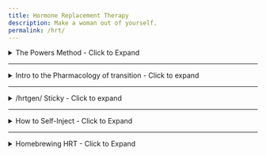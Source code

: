 ```yaml
---
title: Hormone Replacement Therapy
description: Make a woman out of yourself.
permalink: /hrt/
---
```


<details>
  <summary>The Powers Method - Click to Expand</summary>
   Dr. Powers seems to know his stuff, and lots of people report excellent results using his hormone regimen.
   
   He hates Spironolactone, and gives a good reason why. (46:52 in the lecture)
   
   Please watch the entire lecture if you have time, its very informative. If you skip through you will miss useful info.
   
   If you **must** skip ahead, **30:33 - 1:02:00** is where MtF information comes up.
    
   His Lecture Slides: [download link.](https://powersfamilymedicine.com/s/Healthcare-of-the-Transgender-Patient-V60.pptx)
   
   His Lecture Video: [https://www.youtube.com/watch?v=fefu33e8O-0](https://www.youtube.com/watch?v=fefu33e8O-0)
    
     
</details>

---

<details>
  <summary>Intro to the Pharmacology of transition - Click to expand</summary>
  
  [https://male-to-female.org/en/mtf_pharmacology](https://male-to-female.org/en/mtf_pharmacology)
  
  (The latest version can be found here: [https://n2t.net/ark:21206/10003](https://n2t.net/ark:21206/10003))
  
  
  This website has an analysis of HRT, its effects, and lists various studies that explore hormone therapy.
  There are also a few articles about cosmetic surgery, miscellaneous scientific information, 
  and a few papers and essays on self surgery (both cosmetic and gender-affirming). 
  Essentially, this is a website for the academic transgirl.
  
  [https://male-to-female.org/en/index](https://male-to-female.org/en/index) (Permalink: [https://n2t.net/ark:21206/10029](https://n2t.net/ark:21206/10029))
  
  
  If the philosophy of your transition interests you, the site also provides an analysis.
  
  [https://male-to-female.org/en/philosophy](https://male-to-female.org/en/philosophy) (Permalink: [https://n2t.net/ark:21206/10002](https://n2t.net/ark:21206/10002))
  
  **There is a spanish version of the site!**
  
  [https://male-to-female.org/es](https://male-to-female.org/es)
</details>

---

<details>
  <summary>/hrtgen/ Sticky - Click to expand</summary>
This is a general thread on /lgbt/ where most questions are asked and answered involving hrt, medication, and the like.
It links off to r/transDIY, so if you prefer, you can ask your questions on reddit. 

**Please read the wiki first.**
[https://www.reddit.com/r/TransDIY/wiki/index](https://www.reddit.com/r/TransDIY/wiki/index)  
  
  
The original copy of the sticky is here: [https://pastebin.com/LyMhFmT4](https://pastebin.com/LyMhFmT4)

---

Please take the survey and help us determine the best medications, 
dosages, and treatment regime to get the results we want.

[Survey](https://1drv.ms/xs/s!AudRJceTA5C9c2G5lCV2Avq0kQ0)

[Survey data](https://1drv.ms/x/s!AudRJceTA5C9cyIWo6_X14AvHyM)

[HRTGen Data Analysis](https://1drv.ms/f/s!AudRJceTA5C9gRLLWnbpdzlIxe4r)

[HRT Info Sheets](https://1drv.ms/f/s!AudRJceTA5C9gQnyM7wxZcBGWRzW)

[Pill ID](https://www.drugs.com/imprints.php) 

[DrugBank](https://www.drugbank.ca/) 

[Basic HRT](https://apps.carleton.edu/campus/gsc/assets/hormones_MTF.pdf)
 
[HRT ranges](http://www.hemingways.org/GIDinfo/hrt_ref.htm)

[Powers Method](https://powersfamilymedicine.com/s/Healthcare-of-the-Transgender-Patient-V60.pptx)

[Endocrine Society Guidelines](https://academic.oup.com/jcem/article/102/11/3869/4157558)

[Callen-Lorde Guidelines (with flutamide)](http://callen-lorde.org/graphics/2018/05/Callen-Lorde-TGNC-Hormone-Therapy-Protocols-2018.pdf)

[Transline Guidelines (with bicalutamide)](https://transline.zendesk.com/hc/en-us/article_attachments/360041993173/TransLine_HRT_Guidelines_FINAL.pdf)

[WPATH SOC](https://www.wpath.org/publications/soc)

[TransDIY](https://www.reddit.com/r/transDIY)

[Blood tests (US)](https://www.privatemdlabs.com/)

[Blood tests (UK, Ireland)](https://www.medichecks.com/)

[Blood tests (Canada Only)](https://bloodtestscanada.com/)

[Blood tests (Sweden)](https://werlabs.se/)

[Blood tests by mail](https://www.letsgetchecked.com/) - DIY capillary blood samples. Expensive.

[Lab test guide](https://www.healthcare.uiowa.edu/path_handbook/index.html) 

[FtM HRT](http://www.ftmguide.org/ttypes.html)

[/HRTGen/ Archives](https://1drv.ms/w/s!AudRJceTA5C9fiPMDzSLX7xF9MI)

</details>

---

<details>
  <summary>How to Self-Inject - Click to Expand</summary>
  Your physician will probably already have guidelines and instructions for you, but sometimes your doctor is sucky.
  
  
  ### FDA Approved guide for using syringes, sharps, and needles:
  
  [Safely using Sharps.](https://www.fda.gov/medical-devices/consumer-products/safely-using-sharps-needles-and-syringes-home-work-and-travel)
  
  The FDA link also has a few PDF's at the bottom which link to more info as to how to dispose of sharps and sharp containers. 
  
  [Handling and disposing of Sharps](https://ehs.unl.edu/sop/s-bio-sharps-handling_disposing.pdf)
  
  ### Self Injections: 
  
  #### Specifically for hormones:
  [https://www.harlemunited.org/wp-content/uploads/2020/05/Hormone-Self-Injection-Instructions.pdf](https://www.harlemunited.org/wp-content/uploads/2020/05/Hormone-Self-Injection-Instructions.pdf)
  
  #### General-Use
  [https://www.walgreens.com/images/adaptive/pharmacy/specialty-pharmacy/SP14267-Injection_PatEd_sprd.pdf](  https://www.walgreens.com/images/adaptive/pharmacy/specialty-pharmacy/SP14267-Injection_PatEd_sprd.pdf)
</details>

---

<details>
  <summary>Homebrewing HRT - Click to Expand</summary>
   
   # Disclaimer - We do not endorse this information. 
   ## This site is NOT responsible in any way, shape, or form for any and all results if you chose to follow this advice. However, we understand that desperate times may call for desperate measures, so these links will remain here. 
  
   [HRT Homebrewing by nerotard.](https://gist.github.com/nerotard/f9fb97d0bbb135f56d73c521b5bb2b2b#file-hrt-homebrewing-by-nerotard-gc)
   
   This guide seems to have been adapted from r/steroids. If you must do this, then do your research and read their wiki. Most of the information is for bodybuilders bulking up, but the information is still relevant.
   
   [https://www.reddit.com/r/steroids/wiki/index](https://www.reddit.com/r/steroids/wiki/index)
   
</details>




